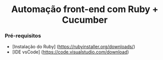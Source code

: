 <h1 align="center"> Automação front-end com Ruby + Cucumber</h1>

### Pré-requisitos
* [Instalação do Ruby] (https://rubyinstaller.org/downloads/)
* [IDE vsCode] (https://code.visualstudio.com/download)